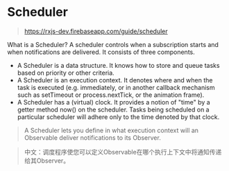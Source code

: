# Scheduler
> https://rxjs-dev.firebaseapp.com/guide/scheduler

What is a Scheduler? A scheduler controls when a subscription starts and when notifications are delivered. It consists of three components.

- A Scheduler is a data structure. It knows how to store and queue tasks based on priority or other criteria.
- A Scheduler is an execution context. It denotes where and when the task is executed (e.g. immediately, or in another callback mechanism such as setTimeout or process.nextTick, or the animation frame).
- A Scheduler has a (virtual) clock. It provides a notion of "time" by a getter method now() on the scheduler. Tasks being scheduled on a particular scheduler will adhere only to the time denoted by that clock.

> A Scheduler lets you define in what execution context will an Observable deliver notifications to its Observer.

> 中文：调度程序使您可以定义Observable在哪个执行上下文中将通知传递给其Observer。
